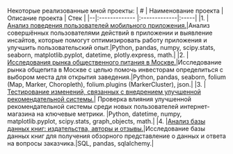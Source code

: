 Некоторые реализованные мной проекты:
| # | Наименование проекта        | Описание проекта           | Стек  |
|--|:------------- |:-------------|:-----|
|1. |[Анализ поведения пользователей мобильного приложения.](https://github.com/Heensz/yandex_practicum/tree/main/Analysis%20of%20the%20behavior%20of%20mobile%20application%20users)|Анализ совершённых пользователями действий в приложении и выявление инсайтов, которые помогут оптимизировать работу приложения и улучшить пользовательский опыт.|Python, pandas, numpy, scipy.stats, seaborn, matplotlib.pyplot, datetime, plotly.express, math.|
|2. |[Исследования рынка общественного питания в Москве.](https://github.com/Heensz/yandex_practicum/tree/main/Research%20of%20the%20catering%20market%20in%20Moscow)|Исследование рынка общепита в Москве с целью помочь инвесторам определиться с выбором места для открытия заведения.|Python, pandas, seaborn, folium (Map, Marker, Choropleth), folium.plugins (MarkerCluster), json.|
|3. |[Тестирование изменений, связанных с внедрением улучшенной рекомендательной системы.](https://github.com/Heensz/yandex_practicum/tree/main/Testing%20changes%20related%20to%20the%20introduction%20of%20an%20improved%20recommender%20system)| Проверка влияния улучшенной рекомендательной системы среди новых пользователей интернет-магазина на ключевые метрики. |Python, datetime, numpy, matplotlib.pyplot, scipy.stats, graph_objects, math.|
|4. |[Анализ базы данных книг: издательства, авторы и отзывы.](https://github.com/Heensz/yandex_practicum/tree/main/%D0%90nalysis%20of%20book%20database)|Исследование базы данных книг для получения обзорного представление о данных и ответа на вопросы заказчика.|SQL, pandas, sqlalchemy.|
